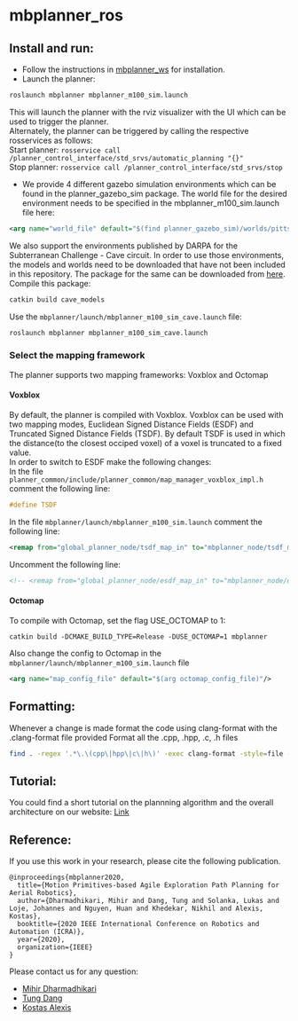 # mbplanner_ros

## Install and run:
- Follow the instructions in [mbplanner_ws](https://github.com/unr-arl/mbplanner_ws.git) for installation.
- Launch the planner:
```bash
roslaunch mbplanner mbplanner_m100_sim.launch
```
This will launch the planner with the rviz visualizer with the UI which can be used to trigger the planner.  
Alternately, the planner can be triggered by calling the respective rosservices as follows:  
Start planner: ```rosservice call /planner_control_interface/std_srvs/automatic_planning "{}" ```  
Stop planner: ```rosservice call /planner_control_interface/std_srvs/stop ```

- We provide 4 different gazebo simulation environments which can be found in the planner_gazebo_sim package. The world file for the desired environment needs to be specified in the mbplanner_m100_sim.launch file here:
```xml
<arg name="world_file" default="$(find planner_gazebo_sim)/worlds/pittsburgh_mine.world"/>
```  
We also support the environments published by DARPA for the Subterranean Challenge - Cave circuit. In order to use those environments, the models and worlds need to be downloaded that have not been included in this repository. The package for the same can be downloaded from [here](https://github.com/unr-arl/subt_cave_sim.git).
Compile this package: 
```bash
catkin build cave_models
```
Use the ```mbplanner/launch/mbplanner_m100_sim_cave.launch``` file:
```bash
roslaunch mbplanner mbplanner_m100_sim_cave.launch
```

### Select the mapping framework
The planner supports two mapping frameworks: Voxblox and Octomap
#### Voxblox
By default, the planner is compiled with Voxblox. Voxblox can be used with two mapping modes, Euclidean Signed Distance Fields (ESDF) and Truncated Signed Distance Fields (TSDF). By default TSDF is used in which the distance(to the closest occiped voxel) of a voxel is truncated to a fixed value.  
In order to switch to ESDF make the following changes:  
In the file ``` planner_common/include/planner_common/map_manager_voxblox_impl.h``` comment the following line:  
```C++
#define TSDF
```  
In the file ```mbplanner/launch/mbplanner_m100_sim.launch``` comment the following line:  
```xml
<remap from="global_planner_node/tsdf_map_in" to="mbplanner_node/tsdf_map_out"/>
```  
Uncomment the following line:
```xml
<!-- <remap from="global_planner_node/esdf_map_in" to="mbplanner_node/esdf_map_out"/> -->
```  
#### Octomap
To compile with Octomap, set the flag USE_OCTOMAP to 1:
```
catkin build -DCMAKE_BUILD_TYPE=Release -DUSE_OCTOMAP=1 mbplanner
```
Also change the config to Octomap in the ```mbplanner/launch/mbplanner_m100_sim.launch``` file
```xml
<arg name="map_config_file" default="$(arg octomap_config_file)"/>
```

## Formatting:
Whenever a change is made format the code using clang-format with the .clang-format file provided
Format all the .cpp, .hpp, .c, .h files
```bash
find . -regex '.*\.\(cpp\|hpp\|c\|h\)' -exec clang-format -style=file -i {} \;
```

## Tutorial:
You could find a short tutorial on the plannning algorithm and the overall architecture on our website: [Link](https://www.autonomousrobotslab.com/subtplanning.html)

## Reference:
If you use this work in your research, please cite the following publication.
```
@inproceedings{mbplanner2020,
  title={Motion Primitives-based Agile Exploration Path Planning for Aerial Robotics},
  author={Dharmadhikari, Mihir and Dang, Tung and Solanka, Lukas and Loje, Johannes and Nguyen, Huan and Khedekar, Nikhil and Alexis, Kostas},
  booktitle={2020 IEEE International Conference on Robotics and Automation (ICRA)},
  year={2020},
  organization={IEEE}
}
```

Please contact us for any question:
* [Mihir Dharmadhikari](mailto:mihir.dharmadhikari@gmail.com)
* [Tung Dang](mailto:tung.dang@nevada.unr.edu)
* [Kostas Alexis](mailto:kalexis@unr.edu)

